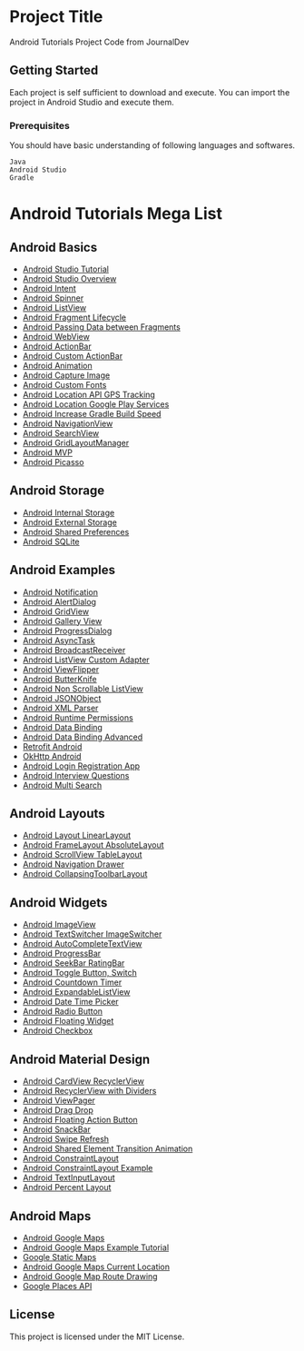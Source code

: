 # Project Title

Android Tutorials Project Code from JournalDev

## Getting Started

Each project is self sufficient to download and execute. You can import the project in Android Studio and execute them.

### Prerequisites

You should have basic understanding of following languages and softwares.

```
Java
Android Studio
Gradle
```

# Android Tutorials Mega List

## Android Basics
* [Android Studio Tutorial](https://www.journaldev.com/8988/android-studio-tutorial-hello-world-app)
* [Android Studio Overview](https://www.journaldev.com/9319/android-studio-project-structure-compiler-proguard)
* [Android Intent](https://www.journaldev.com/9044/android-intent-handling-between-activities-example-tutorial)
* [Android Spinner](https://www.journaldev.com/9231/android-spinner-drop-down-list)
* [Android ListView](https://www.journaldev.com/9247/android-listview-example-tutorial)
* [Android Fragment Lifecycle](https://www.journaldev.com/9266/android-fragment-lifecycle)
* [Android Passing Data between Fragments](https://www.journaldev.com/14207/android-passing-data-between-fragments)
* [Android WebView](https://www.journaldev.com/9333/android-webview-example-tutorial)
* [Android ActionBar](https://www.journaldev.com/9357/android-actionbar-example-tutorial)
* [Android Custom ActionBar](https://www.journaldev.com/9952/android-custom-action-bar-example-tutorial)
* [Android Animation](https://www.journaldev.com/9481/android-animation-example)
* [Android Capture Image](https://www.journaldev.com/13270/android-capture-image-camera-gallery)
* [Android Custom Fonts](https://www.journaldev.com/13291/android-custom-fonts-tutorial)
* [Android Location API GPS Tracking](https://www.journaldev.com/13325/android-location-api-tracking-gps)
* [Android Location Google Play Services](https://www.journaldev.com/13347/android-location-google-play-services)
* [Android Increase Gradle Build Speed](https://www.journaldev.com/12333/increase-gradle-build-speed)
* [Android NavigationView](https://www.journaldev.com/12648/navigationview-android)
* [Android SearchView](https://www.journaldev.com/12478/android-searchview-example-tutorial)
* [Android GridLayoutManager](https://www.journaldev.com/13792/android-gridlayoutmanager-example)
* [Android MVP](https://www.journaldev.com/14886/android-mvp)
* [Android Picasso](https://www.journaldev.com/13759/android-picasso-tutorial)
## Android Storage
* [Android Internal Storage](https://www.journaldev.com/9383/android-internal-storage-example-tutorial)
* [Android External Storage](https://www.journaldev.com/9400/android-external-storage-read-write-save-file)
* [Android Shared Preferences](https://www.journaldev.com/9412/android-shared-preferences-example-tutorial)
* [Android SQLite](https://www.journaldev.com/9438/android-sqlite-database-example-tutorial)
## Android Examples
* [Android Notification](https://www.journaldev.com/10463/android-notification-pendingintent)
* [Android AlertDialog](https://www.journaldev.com/9463/android-alertdialog)
* [Android GridView](https://www.journaldev.com/9538/android-gridview-example)
* [Android Gallery View](https://www.journaldev.com/9546/android-gallery-view-example-tutorial)
* [Android ProgressDialog](https://www.journaldev.com/9652/android-progressdialog-example)
* [Android AsyncTask](https://www.journaldev.com/9708/android-asynctask-example-tutorial)
* [Android BroadcastReceiver](https://www.journaldev.com/10356/android-broadcastreceiver-example-tutorial)
* [Android ListView Custom Adapter](https://www.journaldev.com/10416/android-listview-with-custom-adapter-example-tutorial)
* [Android ViewFlipper](https://www.journaldev.com/10429/android-viewflipper-example-tutorial)
* [Android ButterKnife](https://www.journaldev.com/10439/android-butterknife-example)
* [Android Non Scrollable ListView](https://www.journaldev.com/10444/android-custom-listview-non-scrollable)
* [Android JSONObject](https://www.journaldev.com/10642/android-jsonobject-json-parsing)
* [Android XML Parser](https://www.journaldev.com/10653/android-xml-parser-xmlpullparser)
* [Android Runtime Permissions](https://www.journaldev.com/10409/android-runtime-permissions-example)
* [Android Data Binding](https://www.journaldev.com/11780/android-data-binding)
* [Android Data Binding Advanced](https://www.journaldev.com/11950/android-data-binding-advanced-concepts)
* [Retrofit Android](https://www.journaldev.com/13639/retrofit-android-example-tutorial)
* [OkHttp Android](https://www.journaldev.com/13629/okhttp-android-example-tutorial)
* [Android Login Registration App](https://www.journaldev.com/12607/android-login-registration-php-mysql)
* [Android Interview Questions](https://www.journaldev.com/10929/android-interview-questions-and-answers)
* [Android Multi Search](https://www.journaldev.com/14073/android-multi-search-filter-contacts)
## Android Layouts
* [Android Layout LinearLayout](https://www.journaldev.com/9495/android-layout-linearlayout-relativelayout-example-tutorial)
* [Android FrameLayout AbsoluteLayout](https://www.journaldev.com/9525/android-framelayout-absolutelayout-example-tutorial)
* [Android ScrollView TableLayout](https://www.journaldev.com/9531/android-scrollview-tablelayout)
* [Android Navigation Drawer](https://www.journaldev.com/9958/android-navigation-drawer-example-tutorial)
* [Android CollapsingToolbarLayout](https://www.journaldev.com/13927/android-collapsingtoolbarlayout-example)
## Android Widgets
* [Android ImageView](https://www.journaldev.com/9474/android-imageview-example-tutorial)
* [Android TextSwitcher ImageSwitcher](https://www.journaldev.com/9555/android-textswitcher-and-imageswitcher-example-tutorial)
* [Android AutoCompleteTextView](https://www.journaldev.com/9574/android-autocompletetextview-example-tutorial)
* [Android ProgressBar](https://www.journaldev.com/9629/android-progressbar-example)
* [Android SeekBar RatingBar](https://www.journaldev.com/9635/android-seekbar-and-ratingbar-example-tutorial)
* [Android Toggle Button, Switch](https://www.journaldev.com/10402/android-toggle-button-switch-example)
* [Android Countdown Timer](https://www.journaldev.com/9896/android-countdowntimer-example)
* [Android ExpandableListView](https://www.journaldev.com/9942/android-expandablelistview-example-tutorial)
* [Android Date Time Picker](https://www.journaldev.com/9976/android-date-time-picker-dialog)
* [Android Radio Button](https://www.journaldev.com/10251/android-radio-button)
* [Android Floating Widget](https://www.journaldev.com/14673/android-floating-widget)
* [Android Checkbox](https://www.journaldev.com/14171/android-checkbox)
## Android Material Design
* [Android CardView RecyclerView](https://www.journaldev.com/10024/android-recyclerview-android-cardview-example-tutorial)
* [Android RecyclerView with Dividers](https://www.journaldev.com/15035/recyclerview-android-dividers-contextual-toolbar)
* [Android ViewPager](https://www.journaldev.com/10096/android-viewpager-example-tutorial)
* [Android Drag Drop](https://www.journaldev.com/10200/android-drag-drop-draglinearlayout)
* [Android Floating Action Button](https://www.journaldev.com/10318/android-floating-action-button-example-tutorial)
* [Android SnackBar](https://www.journaldev.com/10324/android-snackbar-example-tutorial)
* [Android Swipe Refresh](https://www.journaldev.com/10708/android-swiperefreshlayout-pull-swipe-refresh)
* [Android Shared Element Transition Animation](https://www.journaldev.com/10473/android-shared-element-transition-animation)
* [Android ConstraintLayout](https://www.journaldev.com/13590/android-constraintlayout)
* [Android ConstraintLayout Example](https://www.journaldev.com/14777/constraint-layout-android-example)
* [Android TextInputLayout](https://www.journaldev.com/14748/android-textinputlayout-example)
* [Android Percent Layout](https://www.journaldev.com/13937/android-percent-layout-support-vertical-textview)
## Android Maps
* [Android Google Maps](https://www.journaldev.com/10365/android-google-maps-api)
* [Android Google Maps Example Tutorial](https://www.journaldev.com/10380/android-google-maps-example-tutorial)
* [Google Static Maps](https://www.journaldev.com/10392/google-static-maps-android)
* [Android Google Maps Current Location](https://www.journaldev.com/13358/android-google-maps-current-location-night-mode)
* [Android Google Map Route Drawing](https://www.journaldev.com/13373/android-google-map-drawing-route-two-points)
* [Google Places API](https://www.journaldev.com/13911/google-places-api)

## License

This project is licensed under the MIT License.
